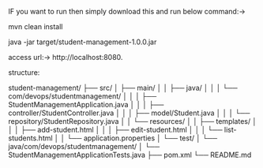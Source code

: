 IF you want to run then simply download this and run below command:->

mvn clean install

java -jar target/student-management-1.0.0.jar

access url:-> http://localhost:8080.


structure:


student-management/
├── src/
│   ├── main/
│   │   ├── java/
│   │   │   └── com/devops/studentmanagement/
│   │   │       ├── StudentManagementApplication.java
│   │   │       ├── controller/StudentController.java
│   │   │       ├── model/Student.java
│   │   │       └── repository/StudentRepository.java
│   │   └── resources/
│   │       ├── templates/
│   │       │   ├── add-student.html
│   │       │   ├── edit-student.html
│   │       │   └── list-students.html
│   │       └── application.properties
│   └── test/
│       └── java/com/devops/studentmanagement/
│           └── StudentManagementApplicationTests.java
├── pom.xml
└── README.md


